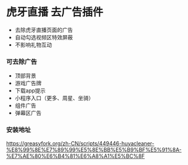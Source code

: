 # 虎牙直播 去广告插件
+ 去除虎牙直播页面的广告
+ 自动勾选视频区特效屏蔽
+ 不影响礼物互动

### 可去除广告
+ 顶部背景
+ 游戏广告牌
+ 下载app提示
+ 小程序入口（更多、周星、坐骑）
+ 组件广告
+ 弹幕区广告


### 安装地址
https://greasyfork.org/zh-CN/scripts/449446-huyacleaner-%E8%99%8E%E7%89%99%E5%8E%BB%E5%B9%BF%E5%91%8A-%E7%AE%80%E6%B4%81%E6%A8%A1%E5%BC%8F